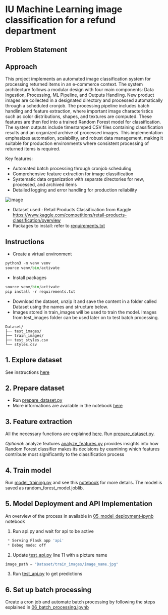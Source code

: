 # IU Machine Learning image classification for a refund department

## Problem Statement

## Approach
This project implements an automated image classification system for processing returned items in an e-commerce context. The system architecture follows a modular design with four main components: Data Ingestion, Processing, ML Pipeline, and Outputs Handling. New product images are collected in a designated directory and processed automatically through a scheduled cronjob. The processing pipeline includes batch handling and feature extraction, where important image characteristics such as color distributions, shapes, and textures are computed. These features are then fed into a trained Random Forest model for classification. The system outputs include timestamped CSV files containing classification results and an organized archive of processed images. This implementation emphasizes automation, scalability, and robust data management, making it suitable for production environments where consistent processing of returned items is required.

Key features:
- Automated batch processing through cronjob scheduling
- Comprehensive feature extraction for image classification
- Systematic data organization with separate directories for new, processed, and archived items
- Detailed logging and error handling for production reliability

![image](https://github.com/user-attachments/assets/bd1f354a-8be0-452f-b722-2c74c9cebb08)

- Dataset used : Retail Products Classification from Kaggle  https://www.kaggle.com/competitions/retail-products-classification/overview
- Packages to install: refer to [requirements.txt](requirements.txt) 

## Instructions
- Create a virtual environment
```python
python3 -m venv venv
source venv/bin/activate
```

- Install packages
```python
source venv/bin/activate
pip install -r requirements.txt
```

- Download the dataset, unzip it and save the content in a folder called Dataset using the names and structure below.
- Images stored in train_images will be used to train the model. Images from test_images folder can be used later on to test batch processing.
```
Dataset/
├── test_images/
├── train_images/
├── test_styles.csv
└── styles.csv
```
## 1. Explore dataset
See instructions [here](notebooks/01_data_exploration.ipynb)

## 2. Prepare dataset
- Run [prepare_dataset.py](prepare_dataset.py)
- More informations are available in the notebook [here](notebooks/02_dataset_preparation.ipynb)

## 3. Feature extraction
All the necessary functions are explained [here](notebooks/03_feature_extraction.ipynb).
Run [prepare_dataset.py](prepare_dataset.py).

_Optional:_ analyze features
[analyze_features.py](analyze_features.py) provides insights into how Random Forest classifier makes its decisions by examining which features contribute most significantly to the classification process

## 4. Train model
Run [model_training.py](model_training.py) and see this [notebook](notebooks/04_model_training.ipynb) for more details.
The model is saved as random_forest_model.joblib.

## 5. Model Deployment and API Implementation
An overview of the process in available in [05_model_deployment-ipynb](05_model_deployment-ipynb) notebook
1. Run api.py and wait for api to be active
```python
 * Serving Flask app 'api'
 * Debug mode: off
```
2. Update [test_api.py](test_api.py) line 11 with a picture name
```python
image_path = "Dataset/train_images/image_name.jpg"
```
3. Run [test_api.py](test_api.py) to get predictions

## 6. Set up batch processing
Create a cron job and automate batch processing by following the steps explained in [06_batch_processing.ipynb](06_batch_processing.ipynb)
